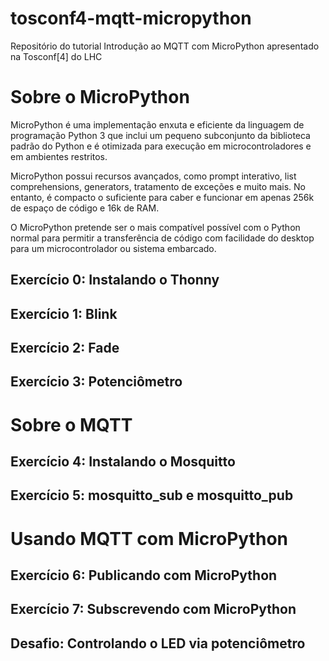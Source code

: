 # tosconf4-mqtt-micropython
Repositório do tutorial Introdução ao MQTT com MicroPython apresentado na Tosconf[4] do LHC

# Sobre o MicroPython
MicroPython é uma implementação enxuta e eficiente da linguagem de programação Python 3 que inclui um pequeno subconjunto da biblioteca padrão do Python e é otimizada para execução em microcontroladores e em ambientes restritos.

MicroPython possui recursos avançados, como prompt interativo, list comprehensions, generators, tratamento de exceções e muito mais. No entanto, é compacto o suficiente para caber e funcionar em apenas 256k de espaço de código e 16k de RAM.

O MicroPython pretende ser o mais compatível possível com o Python normal para permitir a transferência de código com facilidade do desktop para um microcontrolador ou sistema embarcado.

## Exercício 0: Instalando o Thonny

## Exercício 1: Blink

## Exercício 2: Fade

## Exercício 3: Potenciômetro

# Sobre o MQTT

## Exercício 4: Instalando o Mosquitto

## Exercício 5: mosquitto_sub e mosquitto_pub

# Usando MQTT com MicroPython

## Exercício 6: Publicando com MicroPython

## Exercício 7: Subscrevendo com MicroPython

## Desafio: Controlando o LED via potenciômetro